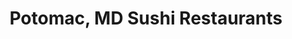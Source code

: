 ---
layout: city
title: Potomac, MD Sushi Restaurants
permalink: /maryland/potomac/
stateAbbr: MD
stateName: Maryland
cityName: Potomac

---